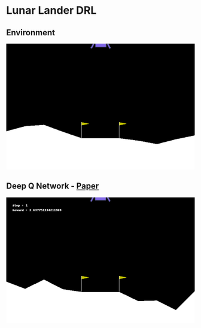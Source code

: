 # Lunar Lander DRL

## Environment
![](./gifs/initial.gif)

## Deep Q Network - [Paper](https://storage.googleapis.com/deepmind-media/dqn/DQNNaturePaper.pdf) 
![](./gifs/dqn1.gif)